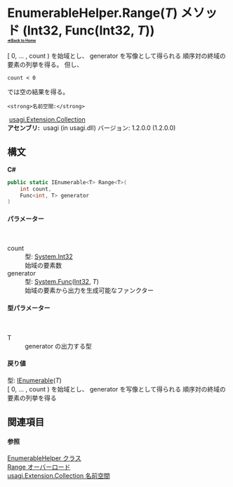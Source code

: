 # EnumerableHelper.Range(*T*) メソッド (Int32, Func(Int32, *T*))<div style="font-size:30%"><a href="https://github.com/usagi/usagi.cs/blob/master/docs/Home.md">≪Back to Home</a></div> 

[ 0, ... , count ) を始域とし、 generator を写像として得られる 順序対の終域の要素の列挙を得る。 但し、 
```
count < 0
```
 では空の結果を得る。


    <strong>名前空間:</strong>
&nbsp;<a href="N_usagi_Extension_Collection.md">usagi.Extension.Collection</a><br /><strong>アセンブリ:</strong>
&nbsp;usagi (in usagi.dll) バージョン: 1.2.0.0 (1.2.0.0)

## 構文

**C#**<br />
``` C#
public static IEnumerable<T> Range<T>(
	int count,
	Func<int, T> generator
)

```


#### パラメーター
&nbsp;<dl><dt>count</dt><dd>型: <a href="http://msdn2.microsoft.com/ja-jp/library/td2s409d" target="_blank">System.Int32</a><br />始域の要素数</dd><dt>generator</dt><dd>型: <a href="http://msdn2.microsoft.com/ja-jp/library/bb549151" target="_blank">System.Func</a>(<a href="http://msdn2.microsoft.com/ja-jp/library/td2s409d" target="_blank">Int32</a>, *T*)<br />始域の要素から出力を生成可能なファンクター</dd></dl>

#### 型パラメーター
&nbsp;<dl><dt>T</dt><dd>generator の出力する型</dd></dl>

#### 戻り値
型: <a href="http://msdn2.microsoft.com/ja-jp/library/9eekhta0" target="_blank">IEnumerable</a>(*T*)<br />[ 0, ... , count ) を始域とし、 generator を写像として得られる 順序対の終域の要素の列挙を得る

## 関連項目


#### 参照
<a href="T_usagi_Extension_Collection_EnumerableHelper.md">EnumerableHelper クラス</a><br /><a href="Overload_usagi_Extension_Collection_EnumerableHelper_Range.md">Range オーバーロード</a><br /><a href="N_usagi_Extension_Collection.md">usagi.Extension.Collection 名前空間</a><br />